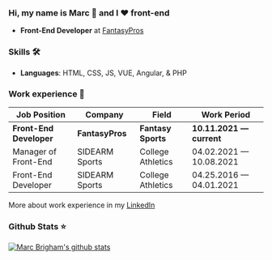### Hi, my name is Marc 👋 and I ❤️ front-end
- **Front-End Developer** at [FantasyPros](https://www.fantasypros.com/)

### Skills 🛠️
- **Languages**:        HTML, CSS, JS, VUE, Angular, & PHP

### Work experience 👔
| Job Position             | Company           | Field                           | Work Period                |
| ------------------------ | ----------------- | ------------------------------- | -------------------------- |
| **Front-End Developer**  | **FantasyPros**   | **Fantasy Sports**              | **10.11.2021 — current**   |
| Manager of Front-End     | SIDEARM Sports    | College Athletics               | 04.02.2021 — 10.08.2021    |
| Front-End Developer      | SIDEARM Sports    | College Athletics               | 04.25.2016 — 04.01.2021    |

More about work experience in my [LinkedIn](https://www.linkedin.com/in/marcbrigham/)

### Github Stats ⭐
[![Marc Brigham's github stats](https://github-readme-stats.vercel.app/api?username=marcbrigham&show_icons=true&theme=tokyonight)](https://github.com/marcbrigham/github-readme-stats)

<!--

Here are some ideas to get you started:

- 🔭 I’m currently working on ...
- 🌱 I’m currently learning ...
- 👯 I’m looking to collaborate on ...
- 🤔 I’m looking for help with ...
- 💬 Ask me about ...
- 📫 How to reach me: ...
- 😄 Pronouns: ...
- ⚡ Fun fact: ...
-->
